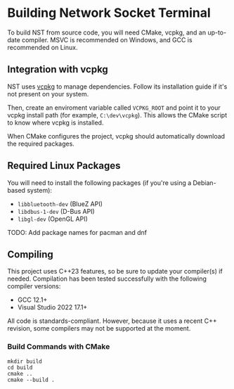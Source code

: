 # Building Network Socket Terminal

To build NST from source code, you will need CMake, vcpkg, and an up-to-date compiler. MSVC is recommended on Windows, and GCC is recommended on Linux.

## Integration with vcpkg

NST uses [vcpkg](https://github.com/microsoft/vcpkg) to manage dependencies. Follow its installation guide if it's not present on your system.

Then, create an enviroment variable called `VCPKG_ROOT` and point it to your vcpkg install path (for example, `C:\dev\vcpkg`). This allows the CMake script to know where vcpkg is installed.

When CMake configures the project, vcpkg should automatically download the required packages.

## Required Linux Packages

You will need to install the following packages (if you're using a Debian-based system):

- `libbluetooth-dev` (BlueZ API)
- `libdbus-1-dev` (D-Bus API)
- `libgl-dev` (OpenGL API)

TODO: Add package names for pacman and dnf

## Compiling

This project uses C++23 features, so be sure to update your compiler(s) if needed. Compilation has been tested successfully with the following compiler versions:

- GCC 12.1+
- Visual Studio 2022 17.1+

All code is standards-compliant. However, because it uses a recent C++ revision, some compilers may not be supported at the moment.

### Build Commands with CMake

```shell
mkdir build
cd build
cmake ..
cmake --build .
```
